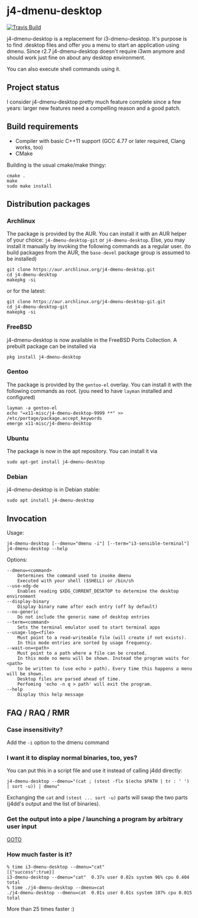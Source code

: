 # j4-dmenu-desktop

[![Travis Build](https://api.travis-ci.org/enkore/j4-dmenu-desktop.png)](https://travis-ci.org/enkore/j4-dmenu-desktop/)

j4-dmenu-desktop is a replacement for i3-dmenu-desktop. It's purpose
is to find .desktop files and offer you a menu to start an application
using dmenu. Since r2.7 j4-dmenu-desktop doesn't require i3wm anymore
and should work just fine on about any desktop environment.

You can also execute shell commands using it.

## Project status

I consider j4-dmenu-desktop pretty much feature complete since a few years: larger new features need
a compelling reason and a good patch.

## Build requirements

* Compiler with basic C++11 support (GCC 4.77 or later required, Clang works, too)
* CMake

Building is the usual cmake/make thingy:

    cmake .
    make
    sudo make install

## Distribution packages

### Archlinux

The package is provided by the AUR. You can install it with an AUR helper of your choice: `j4-dmenu-desktop-git` or `j4-dmenu-desktop`. Else, you may install it manually by invoking the following commands as a regular user. (to build packages from the AUR, the `base-devel` package group is assumed to be installed)

    git clone https://aur.archlinux.org/j4-dmenu-desktop.git    
    cd j4-dmenu-desktop
    makepkg -si

or for the latest:

    git clone https://aur.archlinux.org/j4-dmenu-desktop-git.git
    cd j4-dmenu-desktop-git
    makepkg -si

### FreeBSD

j4-dmenu-desktop is now available in the FreeBSD Ports Collection. A prebuilt package can be installed via

    pkg install j4-dmenu-desktop

### Gentoo

The package is provided by the `gentoo-el` overlay. You can install it with the following commands as root. (you need to have `layman` installed and configured)

    layman -a gentoo-el
    echo "=x11-misc/j4-dmenu-desktop-9999 **" >> /etc/portage/package.accept_keywords
    emerge x11-misc/j4-dmenu-desktop
    
### Ubuntu

The package is now in the apt repository. You can install it via

    sudo apt-get install j4-dmenu-desktop

### Debian

j4-dmenu-desktop is in Debian stable:

    sudo apt install j4-dmenu-desktop

## Invocation

Usage:

    j4-dmenu-desktop [--dmenu="dmenu -i"] [--term="i3-sensible-terminal"]
    j4-dmenu-desktop --help

Options:

    --dmenu=<command>
        Determines the command used to invoke dmenu
        Executed with your shell ($SHELL) or /bin/sh
    --use-xdg-de
        Enables reading $XDG_CURRENT_DESKTOP to determine the desktop environment
    --display-binary
        Display binary name after each entry (off by default)
    --no-generic
        Do not include the generic name of desktop entries
    --term=<command>
        Sets the terminal emulator used to start terminal apps
    --usage-log=<file>
        Must point to a read-writeable file (will create if not exists).
        In this mode entries are sorted by usage frequency.
    --wait-on=<path>
        Must point to a path where a file can be created.
        In this mode no menu will be shown. Instead the program waits for <path>
        to be written to (use echo > path). Every time this happens a menu will be shown.
        Desktop files are parsed ahead of time.
        Perfoming 'echo -n q > path' will exit the program.
    --help
        Display this help message


## FAQ / RAQ / RMR

### Case insensitivity?

Add the `-i` option to the dmenu command

### I want it to display normal binaries, too, yes?

You can put this in a script file and use it instead of calling j4dd directly:

    j4-dmenu-desktop --dmenu="(cat ; (stest -flx $(echo $PATH | tr : ' ') | sort -u)) | dmenu"

Exchanging the `cat` and `(stest ... sort -u)` parts will swap the two parts (j4dd's output and the list of binaries).

### Get the output into a pipe / launching a program by arbitrary user input

[GOTO](https://github.com/enkore/j4-dmenu-desktop/issues/39#issuecomment-177164865)

### How much faster is it?

    % time i3-dmenu-desktop --dmenu="cat"
    [{"success":true}]
    i3-dmenu-desktop --dmenu="cat"  0.37s user 0.02s system 96% cpu 0.404 total
    % time ./j4-dmenu-desktop --dmenu=cat
    ./j4-dmenu-desktop --dmenu=cat  0.01s user 0.01s system 107% cpu 0.015 total

More than 25 times faster :)

